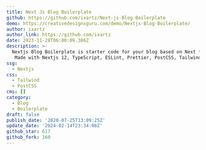 ```yaml
---
title: Next Js Blog Boilerplate
github: https://github.com/ixartz/Next-js-Blog-Boilerplate
demo: https://creativedesignsguru.com/demo/Nextjs-Blog-Boilerplate/
author: ixartz
author_link: https://github.com/ixartz
date: 2023-11-28T06:00:09.386Z
description: >-
  Nextjs Blog Boilerplate is starter code for your blog based on Next framework.
  ️ Made with Nextjs 12, TypeScript, ESLint, Prettier, PostCSS, Tailwind CSS 3.
ssg:
  - Nextjs
css:
  - Tailwind
  - PostCSS
cms: []
category:
  - Blog
  - Boilerplate
draft: false
publish_date: '2020-07-25T13:09:25Z'
update_date: '2024-02-14T23:34:08Z'
github_star: 617
github_fork: 160
---
```

